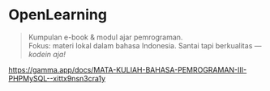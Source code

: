# OpenLearning

> Kumpulan e-book & modul ajar pemrograman.  
> Fokus: materi lokal dalam bahasa Indonesia.
> Santai tapi berkualitas — _kodein aja!_

https://gamma.app/docs/MATA-KULIAH-BAHASA-PEMROGRAMAN-III-PHPMySQL--xittx9nsn3cra1y
